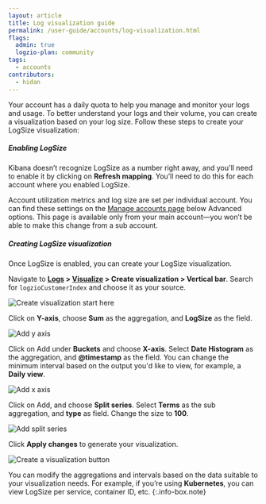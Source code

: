 ```yaml
---
layout: article
title: Log visualization guide
permalink: /user-guide/accounts/log-visualization.html
flags:
  admin: true
  logzio-plan: community
tags:
  - accounts
contributors:
  - hidan
---
```


Your account has a daily quota to help you manage and monitor your logs and usage. To better understand your logs and their volume, you can create a visualization based on your log size. Follow these steps to create your LogSize visualization:

##### Enabling LogSize

Kibana doesn’t recognize LogSize as a number right away, and you'll need to enable it by clicking on **Refresh mapping**. You’ll need to do this for each account where you enabled LogSize. 

Account utilization metrics and log size are set per individual account. You can find these settings on the [Manage accounts page](https://app.logz.io/#/dashboard/settings/manage-accounts) below Advanced options. This page is available only from your main account—you won’t be able to make this change from a sub account.

##### Creating LogSize visualization

Once LogSize is enabled, you can create your LogSize visualization. 

Navigate to **[Logs](https://app.logz.io/#/dashboard/kibana/) > [Visualize](https://app.logz.io/#/dashboard/kibana/visualize) > Create visualization > Vertical bar**. Search for `logzioCustomerIndex` and choose it as your source.

![Create visualization start here](https://dytvr9ot2sszz.cloudfront.net/logz-docs/accounts/start-a-visualization.gif)

Click on **Y-axis**, choose **Sum** as the aggregation, and **LogSize** as the field. 

![Add y axis](https://dytvr9ot2sszz.cloudfront.net/logz-docs/accounts/yaxis-visualize.png)

Click on Add under **Buckets** and choose **X-axis**. Select **Date Histogram** as the aggregation, and **@timestamp** as the field. You can change the minimum interval based on the output you'd like to view, for example, a **Daily view**. 

![Add x axis](https://dytvr9ot2sszz.cloudfront.net/logz-docs/accounts/xaxis-visualization.png)

Click on Add, and choose **Split series**. Select **Terms** as the sub aggregation, and **type** as field. Change the size to **100**.

![Add split series](https://dytvr9ot2sszz.cloudfront.net/logz-docs/accounts/splitseries-visualization.png)

Click **Apply changes** to generate  your visualization.

![Create a visualization button](https://dytvr9ot2sszz.cloudfront.net/logz-docs/accounts/apply-changes-visualization.png)


You can modify the aggregations and intervals based on the data suitable to your visualization needs. For example, if you’re using **Kubernetes**, you can view LogSize per service, container ID, etc.
{:.info-box.note}

<!--
Visualization to show LogSize SUM of the whole marked timeframeChoose Data Table visualization.Metrics as SUM on LogSize fieldBuckets as Split rows -> Terms aggregation on the source field (such as “type”)Result would look like so: (images attached)

logziocustomerindex
-->